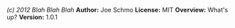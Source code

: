 
*(c) 2012 Blah Blah Blah*
**Author:** Joe Schmo
**License:** MIT 
**Overview:** What's up?
**Version:** 1.0.1
